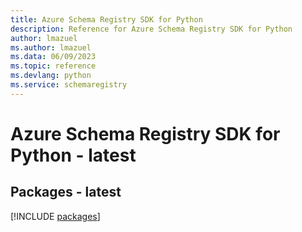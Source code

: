 ```yaml
---
title: Azure Schema Registry SDK for Python
description: Reference for Azure Schema Registry SDK for Python
author: lmazuel
ms.author: lmazuel
ms.data: 06/09/2023
ms.topic: reference
ms.devlang: python
ms.service: schemaregistry
---
```

# Azure Schema Registry SDK for Python - latest
## Packages - latest
[!INCLUDE [packages](schema-registry-index.md)]